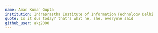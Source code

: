 ```yaml
---
name: Aman Kumar Gupta
institution: Indraprastha Institute of Information Technology Delhi
quote: Is it due today? that's what he, she, everyone said
github_user: akg2000
---
```

